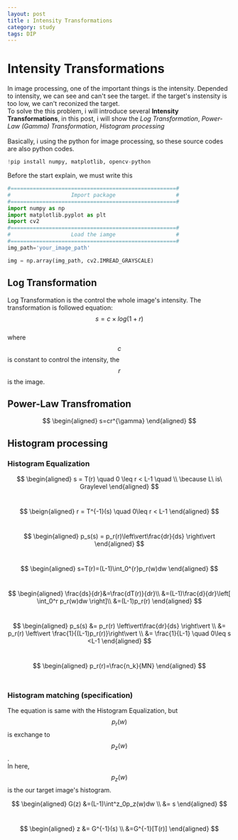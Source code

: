 ```yaml
---
layout: post
title : Intensity Transformations
category: study
tags: DIP
---
```

# Intensity Transformations
In image processing, one of the important things is the intensity. Depended to intensity, we can see and can't see the target. if the target's instensity is too low, we can't reconized the target.<br/>
To solve the this problem, i will introduce several **Intensity Transformations**, in this post, i will show the *Log Transformation*, *Power-Law (Gamma) Transformation*, *Histogram processing* <br/> <br/>
Basically, i using the python for image processing, so these source codes are also python codes.<br/>
```python
!pip install numpy, matplotlib, opencv-python
```
Before the start explain, we must write this
```python
#====================================================#
#                   Import package                   #
#====================================================#
import numpy as np
import matplotlib.pyplot as plt
import cv2
#====================================================#
#                   Load the iamge                   #
#====================================================#
img_path='your_image_path'

img = np.array(img_path, cv2.IMREAD_GRAYSCALE)
```
## Log Transformation

Log Transformation is the control the whole image's intensity. The transformation is followed equation:<br/>
$$s=c \times log(1+r)$$<br/>
where $$c$$ is constant to control the intensity, the $$r$$ is the image.


## Power-Law Transfromation <br/>

$$
\begin{aligned}
  s=cr^{\gamma}
\end{aligned}
$$


## Histogram processing

### Histogram Equalization

$$
\begin{aligned}
  s = T(r) \quad 0 \leq r < L-1 \quad \\ 
  \because L\ is\  Graylevel
\end{aligned}
$$<br/>

$$
\beign{aligned}
  r = T^{-1}(s) \quad 0\leq r < L-1
\end{aligned}
$$<br/>

$$
\begin{aligned}
  p_s(s) = p_r(r)\left\vert\frac{dr}{ds} \right\vert 
\end{aligned}
$$<br/>

$$
\begin{aligned}
  s=T(r)=(L-1)\int_0^{r}p_r(w)dw
\end{aligned}
$$<br/>

$$
\begin{aligned}
  \frac{ds}{dr}&=\frac{dT(r)}{dr}\\
    &=(L-1)\frac{d}{dr}\left[ \int_0^r p_r(w)dw \right]\\
    &=(L-1)p_r(r)
\end{aligned}
$$<br/>

$$
\begin{aligned}
  p_s(s) &= p_r(r) \left\vert\frac{dr}{ds} \right\vert \\
    &= p_r(r) \left\vert \frac{1}{(L-1)p_r(r)}\right\vert \\
    &= \frac{1}{L-1} \quad 0\leq s <L-1
\end{aligned}
$$<br/>

$$
\begin{aligned}
  p_r(r)=\frac{n_k}{MN}
\end{aligned}
$$<br/>

### Histogram matching (specification)
The equation is same with the Histogram Equalization, but $$p_r(w)$$ is exchange to $$p_z(w)$$.<br/>In here, $$p_z(w)$$ is the our target image's histogram.

$$
\begin{aligned}
  G(z) &=(L-1)\int^z_0p_z(w)dw \\
  &= s
\end{aligned}
$$<br/>

$$
\begin{aligned}
  z &= G^{-1}(s) \\ 
    &=G^{-1}[T(r)]
\end{aligned}
$$<br/>
